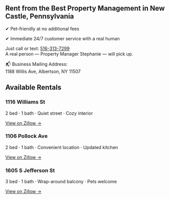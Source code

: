 <section class="cta-section">
  <h2>Rent from the Best Property Management in New Castle, Pennsylvania</h2>
  <p class="highlight">✔ Pet-friendly at no additional fees</p>
  <p class="highlight">✔ Immediate 24/7 customer service with a real human</p>
  <p class="call-now">
    Just call or text: <a href="tel:5163137299">516-313-7299</a><br>
    A real person — Property Manager Stephanie — will pick up.
  </p>
  <p class="address">
    📬 Business Mailing Address:<br>
    1188 Willis Ave, Albertson, NY 11507
  </p>
</section>
<section class="property-listings">
  <h2>Available Rentals</h2>

  <div class="property-card">
    <h3>1116 Williams St</h3>
    <p>2 bed · 1 bath · Quiet street · Cozy interior</p>
    <a href="https://www.zillow.com/homedetails/1116-Williams-St-New-Castle-PA-16101/93629971_zpid/?utm_campaign=iosappmessage&utm_medium=referral&utm_source=txtshare" target="_blank">
      View on Zillow →
    </a>
  </div>

  <div class="property-card">
    <h3>1106 Pollock Ave</h3>
    <p>2 bed · 1 bath · Convenient location · Updated kitchen</p>
    <a href="https://www.zillow.com/homedetails/1106-Pollock-Ave-New-Castle-PA-16101/93630713_zpid/?utm_campaign=iosappmessage&utm_medium=referral&utm_source=txtshare" target="_blank">
      View on Zillow →
    </a>
  </div>

  <div class="property-card">
    <h3>1605 S Jefferson St</h3>
    <p>3 bed · 1 bath · Wrap-around balcony · Pets welcome</p>
    <a href="https://www.zillow.com/homedetails/1605-S-Jefferson-St-New-Castle-PA-16102/107327067_zpid/?utm_campaign=iosappmessage&utm_medium=referral&utm_source=txtshare" target="_blank">
      View on Zillow →
    </a>
  </div>

</section>

